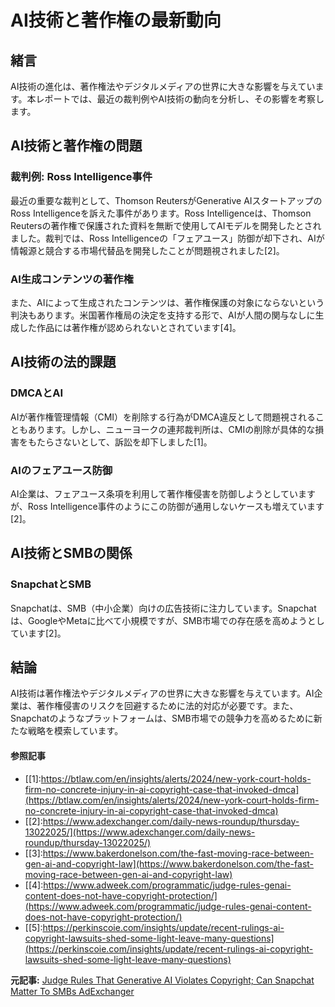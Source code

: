 # AI技術と著作権の最新動向

## 緒言

AI技術の進化は、著作権法やデジタルメディアの世界に大きな影響を与えています。本レポートでは、最近の裁判例やAI技術の動向を分析し、その影響を考察します。

## AI技術と著作権の問題

### 裁判例: Ross Intelligence事件

最近の重要な裁判として、Thomson ReutersがGenerative AIスタートアップのRoss Intelligenceを訴えた事件があります。Ross Intelligenceは、Thomson Reutersの著作権で保護された資料を無断で使用してAIモデルを開発したとされました。裁判では、Ross Intelligenceの「フェアユース」防御が却下され、AIが情報源と競合する市場代替品を開発したことが問題視されました[2]。

### AI生成コンテンツの著作権

また、AIによって生成されたコンテンツは、著作権保護の対象にならないという判決もあります。米国著作権局の決定を支持する形で、AIが人間の関与なしに生成した作品には著作権が認められないとされています[4]。

## AI技術の法的課題

### DMCAとAI

AIが著作権管理情報（CMI）を削除する行為がDMCA違反として問題視されることもあります。しかし、ニューヨークの連邦裁判所は、CMIの削除が具体的な損害をもたらさないとして、訴訟を却下しました[1]。

### AIのフェアユース防御

AI企業は、フェアユース条項を利用して著作権侵害を防御しようとしていますが、Ross Intelligence事件のようにこの防御が通用しないケースも増えています[2]。

## AI技術とSMBの関係

### SnapchatとSMB

Snapchatは、SMB（中小企業）向けの広告技術に注力しています。Snapchatは、GoogleやMetaに比べて小規模ですが、SMB市場での存在感を高めようとしています[2]。

## 結論

AI技術は著作権法やデジタルメディアの世界に大きな影響を与えています。AI企業は、著作権侵害のリスクを回避するために法的対応が必要です。また、Snapchatのようなプラットフォームは、SMB市場での競争力を高めるために新たな戦略を模索しています。
#### 参照記事
- [[1]:https://btlaw.com/en/insights/alerts/2024/new-york-court-holds-firm-no-concrete-injury-in-ai-copyright-case-that-invoked-dmca](https://btlaw.com/en/insights/alerts/2024/new-york-court-holds-firm-no-concrete-injury-in-ai-copyright-case-that-invoked-dmca)
- [[2]:https://www.adexchanger.com/daily-news-roundup/thursday-13022025/](https://www.adexchanger.com/daily-news-roundup/thursday-13022025/)
- [[3]:https://www.bakerdonelson.com/the-fast-moving-race-between-gen-ai-and-copyright-law](https://www.bakerdonelson.com/the-fast-moving-race-between-gen-ai-and-copyright-law)
- [[4]:https://www.adweek.com/programmatic/judge-rules-genai-content-does-not-have-copyright-protection/](https://www.adweek.com/programmatic/judge-rules-genai-content-does-not-have-copyright-protection/)
- [[5]:https://perkinscoie.com/insights/update/recent-rulings-ai-copyright-lawsuits-shed-some-light-leave-many-questions](https://perkinscoie.com/insights/update/recent-rulings-ai-copyright-lawsuits-shed-some-light-leave-many-questions)


**元記事:** [Judge Rules That Generative AI Violates Copyright; Can Snapchat Matter To SMBs AdExchanger](https://www.adexchanger.com/daily-news-roundup/thursday-13022025/)